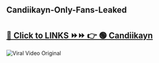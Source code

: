 
 ## Candiikayn-Only-Fans-Leaked

# <h2><a href="https://clipsfans.com/Candiikayn&ref=git">🔗 Click to LINKS ⏩⏩ 👉 🟢 Candiikayn </a></h2>

<a href="https://clipsfans.com/Candiikayn&ref=git" rel="nofollow" data-target="animated-image.originalLink"><img src="https://i.ibb.co.com/xMMVF88/686577567.gif" alt="Viral Video Original" style="max-width: 100%; display: inline-block;" data-target="animated-image.originalImage"></a>
